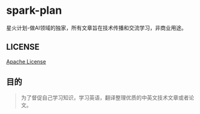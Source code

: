 # spark-plan
星火计划-做AI领域的独家，所有文章旨在技术传播和交流学习，非商业用途。


## LICENSE
[Apache License](LICENSE)

## 目的
> 为了督促自己学习知识，学习英语，翻译整理优质的中英文技术文章或者论文。

